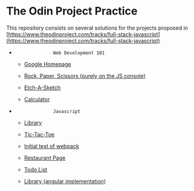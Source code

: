 
        
# The Odin Project Practice
        
This repository consists on several solutions for the projects proposed in 
            [https://www.theodinproject.com/tracks/full-stack-javascript](https://www.theodinproject.com/tracks/full-stack-javascript)
        
            
- 
                    Web Development 101
                    
                            
    - [Google Homepage](/google-homepage/index.html)
        
                            
    - [Rock, Paper, Scissors (purely on the JS console)](rock-paper-scissors/index.html)
        
                            
    - [Etch-A-Sketch](etch-a-sketch/index.html)
        
                            
    - [Calculator](calculator/index.html)
        
                        
    
                

            
- 
                    Javascript
                    
                            
    - [Library](library/index.html)
        
                            
    - [Tic-Tac-Toe](tic-tac-toe/index.html)
        
                            
    - [Initial test of webpack](webpack-demo/dist/index.html)
        
                            
    - [Restaurant Page](restaurant-page/dist/index.html)
        
                            
    - [Todo List](todo-list/dist/index.html)
        
                            
    - [Library (angular implementation)](/angular-library/dist/angular-library/index.html)
        
                        
    
                
        
    
